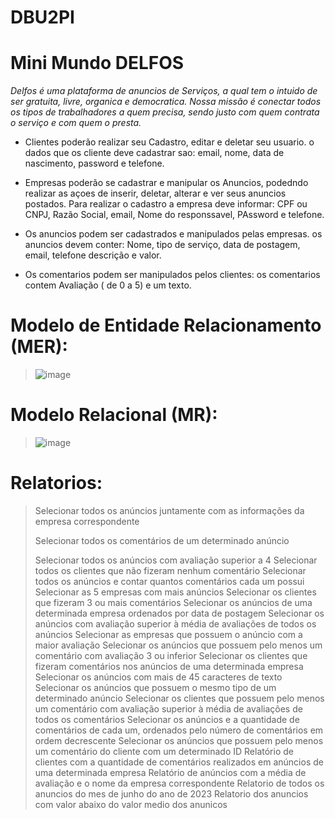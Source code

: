# DBU2PI



 # Mini Mundo DELFOS 

<i> Delfos é uma plataforma de anuncios de Serviços, a qual tem o intuido de ser gratuita, livre, organica e democratica. 
  Nossa missão é conectar todos os tipos de trabalhadores a quem precisa, sendo justo com quem contrata o serviço e com quem o presta. </i>

* Clientes poderão realizar seu Cadastro, editar e deletar seu usuario. o dados que os cliente deve cadastrar sao: email, nome, data de nascimento,
password e telefone.

* Empresas poderão se cadastrar e manipular os Anuncios, podedndo realizar as açoes de inserir, deletar, alterar e ver seus anuncios postados.
Para realizar o cadastro a empresa deve informar: CPF ou CNPJ, Razão Social, email, Nome do responssavel, PAssword e telefone.

* Os anuncios podem ser cadastrados e manipulados pelas empresas. os anuncios devem conter: Nome, tipo de serviço, data de postagem, email, telefone
 descrição e valor. 
 
 * Os comentarios podem ser manipulados pelos clientes: os comentarios contem Avaliação ( de 0 a 5) e um texto.



# Modelo de Entidade Relacionamento (MER):



> ![image](https://github.com/joaomn/DBU2PI/assets/97440058/f48d4669-efb5-4389-a8f2-41e5f7415569)


# Modelo Relacional (MR):


> ![image](https://github.com/joaomn/DBU2PI/assets/97440058/09157501-cde9-4cd5-8f3b-afdb0585e7a6)



# Relatorios:

> Selecionar todos os anúncios juntamente com as informações da empresa correspondente
> 
> Selecionar todos os comentários de um determinado anúncio
> 
> Selecionar todos os anúncios com avaliação superior a 4
> Selecionar todos os clientes que não fizeram nenhum comentário
> Selecionar todos os anúncios e contar quantos comentários cada um possui
> Selecionar as 5  empresas com mais anúncios
> Selecionar os clientes que fizeram  3 ou mais comentários
> Selecionar os anúncios de uma determinada empresa ordenados por data de postagem
> Selecionar os anúncios com avaliação superior à média de avaliações de todos os anúncios
> Selecionar as empresas que possuem o anúncio com a maior avaliação
> Selecionar os anúncios que possuem pelo menos um comentário com avaliação 3 ou inferior
> Selecionar os clientes que fizeram comentários nos anúncios de uma determinada empresa
> Selecionar os anúncios com mais de 45 caracteres de texto
> Selecionar os anúncios que possuem o mesmo tipo de um determinado anúncio
> Selecionar os clientes que possuem pelo menos um comentário com avaliação superior à média de avaliações de todos os comentários
> Selecionar os anúncios e a quantidade de comentários de cada um, ordenados pelo número de comentários em ordem decrescente
> Selecionar os anúncios que possuem pelo menos um comentário do cliente com um determinado ID
> Relatório de clientes com a quantidade de comentários realizados em anúncios de uma determinada empresa
> Relatório de anúncios com a média de avaliação e o nome da empresa correspondente
>  Relatorio de todos os anuncios do mes de junho do ano de 2023
>  Relatorio dos anuncios com valor abaixo do valor medio dos anunicos





